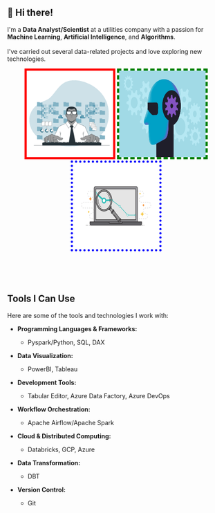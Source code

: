 ## 👋 Hi there!
I'm a **Data Analyst/Scientist** at a utilities company with a passion for **Machine Learning**, **Artificial Intelligence**, and **Algorithms**.
<br><br>
I've carried out several data-related projects and love exploring new technologies.

<p align="center">
  <img src="images/60d35967a853a1b14851703b_All the data (1).gif" width="200" height="200" alt="GIF 1" style="border: 5px solid red;">
  <img src="images/machine-learning.gif" width="200" height="200" alt="GIF 2" style="border: 5px dashed green;">
  <img src="images/Data-Inspect.gif" width="200" height="200" alt="GIF 3" style="border: 5px dotted blue;">
</p>


<br><br><br>

## Tools I Can Use
Here are some of the tools and technologies I work with:

- **Programming Languages & Frameworks:**
  - Pyspark/Python, SQL, DAX

- **Data Visualization:**
  - PowerBI, Tableau

- **Development Tools:**
  - Tabular Editor, Azure Data Factory, Azure DevOps

- **Workflow Orchestration:**
  - Apache Airflow/Apache Spark

- **Cloud & Distributed Computing:**
  - Databricks, GCP, Azure

- **Data Transformation:**
  - DBT

- **Version Control:**
  - Git

